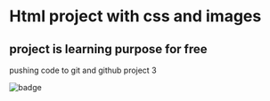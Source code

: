 # Html project with css and images

## project is learning purpose for free 


 pushing code to git and github project 3

![badge](https://img.shields.io/badge/HTML-PROJECT-brightgreen)
